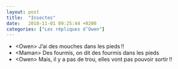 ```yaml
---
layout: post
title:  "Insectes"
date:   2010-11-01 09:25:44 +0200
categories: ["Les répliques d’Owen"]
---
```


-   \<Owen\> J’ai des mouches dans les pieds !!
-   \<Maman\> Des fourmis, on dit des fourmis dans les pieds
-   \<Owen\> Mais, il y a pas de trou, elles vont pas pouvoir sortir !!

<!--more-->
